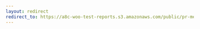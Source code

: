 ```yaml
---
layout: redirect
redirect_to: https://a8c-woo-test-reports.s3.amazonaws.com/public/pr-merge/40662/api/index.html
---
```

